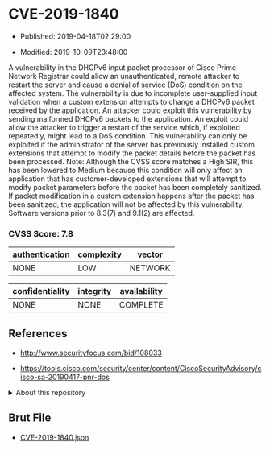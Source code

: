 # CVE-2019-1840

- Published: 2019-04-18T02:29:00

- Modified: 2019-10-09T23:48:00

A vulnerability in the DHCPv6 input packet processor of Cisco Prime Network Registrar could allow an unauthenticated, remote attacker to restart the server and cause a denial of service (DoS) condition on the affected system. The vulnerability is due to incomplete user-supplied input validation when a custom extension attempts to change a DHCPv6 packet received by the application. An attacker could exploit this vulnerability by sending malformed DHCPv6 packets to the application. An exploit could allow the attacker to trigger a restart of the service which, if exploited repeatedly, might lead to a DoS condition. This vulnerability can only be exploited if the administrator of the server has previously installed custom extensions that attempt to modify the packet details before the packet has been processed. Note: Although the CVSS score matches a High SIR, this has been lowered to Medium because this condition will only affect an application that has customer-developed extensions that will attempt to modify packet parameters before the packet has been completely sanitized. If packet modification in a custom extension happens after the packet has been sanitized, the application will not be affected by this vulnerability. Software versions prior to 8.3(7) and 9.1(2) are affected.

### CVSS Score: **7.8**

| authentication | complexity | vector |
| --- | --- | --- |
| NONE | LOW | NETWORK |

| confidentiality | integrity | availability |
| --- | --- | --- |
| NONE | NONE | COMPLETE |

## References

* http://www.securityfocus.com/bid/108033

* https://tools.cisco.com/security/center/content/CiscoSecurityAdvisory/cisco-sa-20190417-pnr-dos

<details>
<summary>About this repository</summary> 

  This repository is part of the project [Live Hack CVE](https://github.com/Live-Hack-CVE). Main website can be found [www.live-hack.org](https://www.live-hack.org) 
  
  Made by [Sn0wAlice](https://github.com/Sn0wAlice) for the people that care about security and need to have a feed of the latest CVEs. Hope you enjoy it, don't forget to star the repo and follow me on [Twitter](https://twitter.com/Sn0wAlice) and [Github](https://github.com/Sn0wAlice). And that is my [personnal website](https://www.alice-snow.me/)

  - [Home Page](https://github.com/Live-Hack-CVE)
  - [Framework](https://github.com/Live-Hack-CVE/cve-framework)
  - [CVE database](https://github.com/Live-Hack-CVE/full_database)
  - [Changelog](https://github.com/Live-Hack-CVE/Changelog)
</details>

## Brut File

* [CVE-2019-1840.json](https://raw.githubusercontent.com/Live-Hack-CVE/full_database/main/cves/2019/CVE-2019-1840.json)

